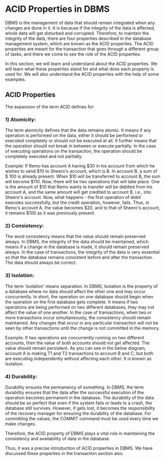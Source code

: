 # ACID Properties in DBMS

DBMS is the management of data that should remain integrated when any changes are done in it. It is because if the integrity of the data is affected, whole data will get disturbed and corrupted. Therefore, to maintain the integrity of the data, there are four properties described in the database management system, which are known as the ACID properties. The ACID properties are meant for the transaction that goes through a different group of tasks, and there we come to see the role of the ACID properties.

In this section, we will learn and understand about the ACID properties. We will learn what these properties stand for and what does each property is used for. We will also understand the ACID properties with the help of some examples.

## ACID Properties

The expansion of the term ACID defines for:

### 1) Atomicity: 

The term atomicity defines that the data remains atomic. It means if any operation is performed on the data, either it should be performed or executed completely or should not be executed at all. It further means that the operation should not break in between or execute partially. In the case of executing operations on the transaction, the operation should be completely executed and not partially.

Example: If Remo has account A having $30 in his account from which he wishes to send $10 to Sheero's account, which is B. In account B, a sum of $ 100 is already present. When $10 will be transferred to account B, the sum will become $110. Now, there will be two operations that will take place. One is the amount of $10 that Remo wants to transfer will be debited from his account A, and the same amount will get credited to account B, i.e., into Sheero's account. Now, what happens - the first operation of debit executes successfully, but the credit operation, however, fails. Thus, in Remo's account A, the value becomes $20, and to that of Sheero's account, it remains $100 as it was previously present.


### 2) Consistency: 

The word consistency means that the value should remain preserved always. In DBMS, the integrity of the data should be maintained, which means if a change in the database is made, it should remain preserved always. In the case of transactions, the integrity of the data is very essential so that the database remains consistent before and after the transaction. The data should always be correct.

### 3) Isolation:

The term 'isolation' means separation. In DBMS, Isolation is the property of a database where no data should affect the other one and may occur concurrently. In short, the operation on one database should begin when the operation on the first database gets complete. It means if two operations are being performed on two different databases, they may not affect the value of one another. In the case of transactions, when two or more transactions occur simultaneously, the consistency should remain maintained. Any changes that occur in any particular transaction will not be seen by other transactions until the change is not committed in the memory.

Example: If two operations are concurrently running on two different accounts, then the value of both accounts should not get affected. The value should remain persistent. As you can see in the below diagram, account A is making T1 and T2 transactions to account B and C, but both are executing independently without affecting each other. It is known as Isolation.

### 4) Durability:

Durability ensures the permanency of something. In DBMS, the term durability ensures that the data after the successful execution of the operation becomes permanent in the database. The durability of the data should be so perfect that even if the system fails or leads to a crash, the database still survives. However, if gets lost, it becomes the responsibility of the recovery manager for ensuring the durability of the database. For committing the values, the COMMIT command must be used every time we make changes.

Therefore, the ACID property of DBMS plays a vital role in maintaining the consistency and availability of data in the database.

Thus, it was a precise introduction of ACID properties in DBMS. We have discussed these properties in the transaction section also.

